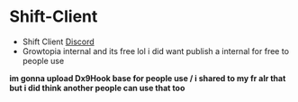 # Shift-Client
- Shift Client [Discord](https://discord.gg/yDffYw7fhH)
- Growtopia internal and its free lol i did want publish a internal for free to people use

**im gonna upload Dx9Hook base for people use / i shared to my fr alr that but i did think another people can use that too**
